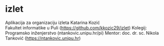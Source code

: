 # izlet
Aplikacija za organizaciju izleta Katarina Kozić  
Fakultet informatike u Puli (https://github.com/kkozic29/izlet) 
Kolegij: Programsko inženjerstvo (ntankovic.unipu.hr/pi)
Mentor: doc. dr. sc. Nikola Tanković (https://ntankovic.unipu.hr)
